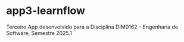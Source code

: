 # app3-learnflow
Terceiro App desenvolvido para a Disciplina DIM0162 - Engenharia de Software, Semestre 2025.1
